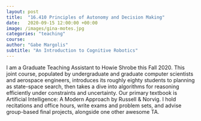```yaml
---
layout: post
title:  "16.410 Principles of Autonomy and Decision Making"
date:   2020-09-15 12:00:00 +00:00
image: /images/gina-motes.jpg
categories: "teaching"
course: 
author: "Gabe Margolis"
subtitle: "An Introduction to Cognitive Robotics"
---
```


I am a Graduate Teaching Assistant to Howie Shrobe this Fall 2020. This joint course, populated by undergraduate and graduate computer scientists and aerospace engineers, introduces its roughly eighty students to planning as state-space search, then takes a dive into algorithms for reasoning efficiently under constraints and uncertainty. Our primary textbook is Artificial Intelligence: A Modern Approach by Russell & Norvig. I hold recitations and office hours, write exams and problem sets, and advise group-based final projects, alongside one other awesome TA.